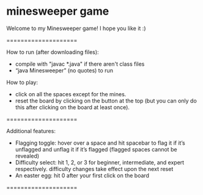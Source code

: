 minesweeper game
====================

Welcome to my Minesweeper game! I hope you like it :)

====================

How to run (after downloading files): 
- compile with "javac *.java" if there aren't class files
- “java Minesweeper” (no quotes) to run

How to play: 
- click on all the spaces except for the mines. 
- reset the board by clicking on the button at the top (but you can only do this after clicking on the board at least once).

====================

Additional features:
- Flagging toggle: hover over a space and hit spacebar to flag it if it’s unflagged 
  and unflag it if it’s flagged (flagged spaces cannot be revealed)
- Difficulty select: hit 1, 2, or 3 for beginner, intermediate, and expert 
  respectively. difficulty changes take effect upon the next reset
- An easter egg: hit 0 after your first click on the board

====================
